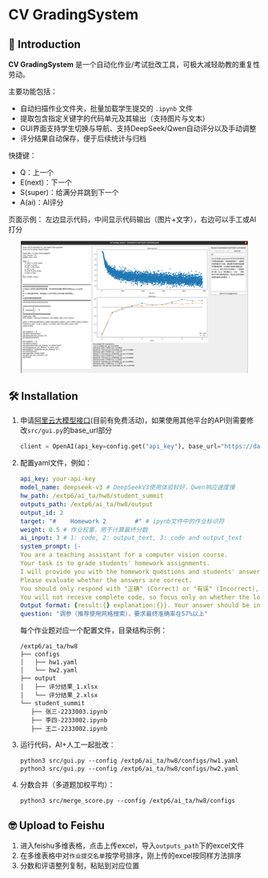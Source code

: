 # CV GradingSystem

## 📜 Introduction

**CV GradingSystem** 是一个自动化作业/考试批改工具，可极大减轻助教的重复性劳动。

主要功能包括：
- 自动扫描作业文件夹，批量加载学生提交的 `.ipynb` 文件
- 提取包含指定关键字的代码单元及其输出（支持图片与文本）
- GUI界面支持学生切换与导航、支持DeepSeek/Qwen自动评分以及手动调整
- 评分结果自动保存，便于后续统计与归档

快捷键：

* Q：上一个
* E(next)：下一个
* S(super)：给满分并跳到下一个
* A(ai)：AI评分

页面示例： 左边显示代码，中间显示代码输出（图片+文字），右边可以手工或AI打分

<div align="center">
<img src="./misc/image-20250511184449360.png" alt="image-20250511184657302" style="width:90%;">
</div>

## 🛠️ Installation

1. 申请[阿里云大模型接口](https://bailian.console.aliyun.com/?tab=home#/home)(目前有免费活动)，如果使用其他平台的API则需要修改`src/gui.py`的base_url部分

   ```python
   client = OpenAI(api_key=config.get("api_key"), base_url="https://dashscope.aliyuncs.com/compatible-mode/v1")
   ```

2. 配置yaml文件，例如：

   ```yaml
   api_key: your-api-key
   model_name: deepseek-v3 # DeepSeekV3使用体验较好，Qwen响应速度慢
   hw_path: /extp6/ai_ta/hw8/student_summit
   outputs_path: /extp6/ai_ta/hw8/output
   output_id: 2
   target: "#    Homework 2        #" # ipynb文件中的作业标识符
   weight: 0.5 # 作业权重，用于计算最终分数
   ai_input: 3 # 1: code, 2: output_text, 3: code and output_text
   system_prompt: |-
   You are a teaching assistant for a computer vision course.
   Your task is to grade students' homework assignments.
   I will provide you with the homework questions and students' answers.
   Please evaluate whether the answers are correct.
   You should only respond with "正确" (Correct) or "有误" (Incorrect), and provide a brief explanation if the answer is "有误".
   You will not receive complete code, so focus only on whether the logic is correct—do not worry about missing package imports or unimplemented functions.
   Output format: {result:{} explanation:{}}. Your answer should be in Chinese, and both field keys must be included (the value for explanation can be left blank if the result is "正确").
   question: "调参（推荐使用网格搜索），要求最终准确率在57%以上"
   ```

   每个作业题对应一个配置文件，目录结构示例：
   ```shell
   /extp6/ai_ta/hw8
   ├── configs
   │   ├── hw1.yaml
   │   └── hw2.yaml
   ├── output
   │   ├── 评分结果_1.xlsx
   │   └── 评分结果_2.xlsx
   └── student_summit
      ├── 张三-2233003.ipynb
      ├── 李四-2233002.ipynb
      ├── 王二-2233002.ipynb
   ```


3. 运行代码，AI+人工一起批改：

   ```shell
   python3 src/gui.py --config /extp6/ai_ta/hw8/configs/hw1.yaml
   python3 src/gui.py --config /extp6/ai_ta/hw8/configs/hw2.yaml
   ```
4. 分数合并（多道题加权平均）：
   ```shell
   python3 src/merge_score.py --config /extp6/ai_ta/hw8/configs
   ```

## 🤓 Upload to Feishu
1. 进入feishu多维表格，点击上传excel，导入`outputs_path`下的excel文件
2. 在多维表格中对`作业提交名单`按学号排序，刚上传的excel按同样方法排序
3. 分数和评语整列复制，粘贴到对应位置